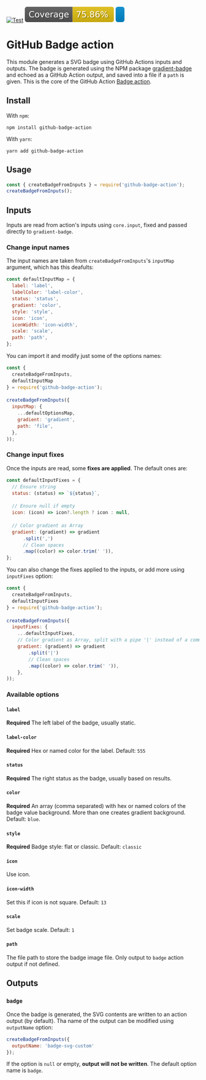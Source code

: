 [![Test](https://github.com/emibcn/github-badge-action/actions/workflows/test.js.yml/badge.svg)](https://github.com/emibcn/github-badge-action/actions/workflows/test.js.yml)
![Coverage](https://raw.githubusercontent.com/emibcn/github-badge-action/badges/main/test-coverage.svg)
![Test generated badge](https://raw.githubusercontent.com/emibcn/github-badge-action/badges/main/test-badge.svg)

# GitHub Badge action

This module generates a SVG badge using GitHub Actions inputs and outputs. The badge is generated using the NPM package [gradient-badge](https://github.com/bokub/gradient-badge) and echoed as a GitHub Action output, and saved into a file if a `path` is given. This is the core of the GitHub Action [Badge action](https://github.com/marketplace/actions/badge-action).

## Install
With `npm`:
```shell
npm install github-badge-action
```

With `yarn`:
```shell
yarn add github-badge-action
```

## Usage

```javascript
const { createBadgeFromInputs } = require('github-badge-action');
createBadgeFromInputs();
```

## Inputs

Inputs are read from action's inputs using `core.input`, fixed and passed directly to `gradient-badge`.

### Change input names
The input names are taken from `createBadgeFromInputs`'s `inputMap` argument, which has this deafults:
```javascript
const defaultInputMap = {
  label: 'label',
  labelColor: 'label-color',
  status: 'status',
  gradient: 'color',
  style: 'style',
  icon: 'icon',
  iconWidth: 'icon-width',
  scale: 'scale',
  path: 'path',
};
```

You can import it and modify just some of the options names:
```javascript
const {
  createBadgeFromInputs,
  defaultInputMap
} = require('github-badge-action');

createBadgeFromInputs({
  inputMap: {
    ...defaultOptionsMap,
    gradient: 'gradient',
    path: 'file',
  },
));
```

### Change input fixes
Once the inputs are read, some **fixes are applied**. The default ones are:
```javascript
const defaultInputFixes = {
  // Ensure string
  status: (status) => `${status}`,

  // Ensure null if empty
  icon: (icon) => icon?.length ? icon : null,

  // Color gradient as Array
  gradient: (gradient) => gradient
      .split(',')
      // Clean spaces
      .map((color) => color.trim(' ')),
};
```

You can also change the fixes applied to the inputs, or add more using `inputFixes` option:
```javascript
const {
  createBadgeFromInputs,
  defaultInputFixes
} = require('github-badge-action');

createBadgeFromInputs({
  inputFixes: {
    ...defaultInputFixes,
    // Color gradient as Array, split with a pipe '|' instead of a comma ','
    gradient: (gradient) => gradient
        .split('|')
        // Clean spaces
        .map((color) => color.trim(' ')),
    },
));
```

### Available options
#### `label`

**Required** The left label of the badge, usually static.

#### `label-color`

**Required** Hex or named color for the label. Default: `555`

#### `status`

**Required** The right status as the badge, usually based on results.

#### `color`

**Required** An array (comma separated) with hex or named colors of the badge value background. More than one creates gradient background. Default: `blue`.

#### `style`

**Required** Badge style: flat or classic. Default: `classic`

#### `icon`

Use icon.

#### `icon-width`

Set this if icon is not square. Default: `13`

#### `scale`

Set badge scale. Default: `1`

#### `path`

The file path to store the badge image file. Only output to `badge` action output if not defined.

## Outputs

### `badge`
Once the badge is generated, the SVG contents are written to an action output (by default). Tha name of the output can be modified using `outputName` option:
```javascript
createBadgeFromInputs({
  outputName: 'badge-svg-custom'
});
```

If the option is `null` or empty, **output will not be written**. The default option name is `badge`.
